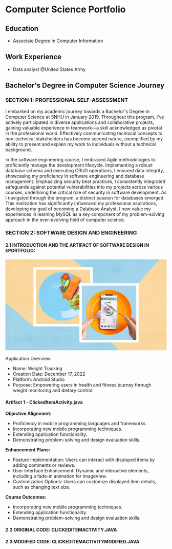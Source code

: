 # Computer Science Portfolio

## Education
- Associate Degree in Computer Information

## Work Experience
- Data analyst @United States Army

## Bachelor's Degree in Computer Science Journey

### SECTION 1: PROFESSIONAL SELF-ASSESSMENT
I embarked on my academic journey towards a Bachelor's Degree in Computer Science at SNHU in January 2019. Throughout this program, I've actively participated in diverse applications and collaborative projects, gaining valuable experience in teamwork—a skill acknowledged as pivotal in the professional world. Effectively communicating technical concepts to non-technical stakeholders has become second nature, exemplified by my ability to present and explain my work to individuals without a technical background.

In the software engineering course, I embraced Agile methodologies to proficiently manage the development lifecycle. Implementing a robust database schema and executing CRUD operations, I ensured data integrity, showcasing my proficiency in software engineering and database management. Emphasizing security best practices, I consistently integrated safeguards against potential vulnerabilities into my projects across various courses, underlining the critical role of security in software development. As I navigated through the program, a distinct passion for databases emerged. This realization has significantly influenced my professional aspirations, developing my goal of becoming a Database Analyst. I now value my experiences in learning MySQL as a key component of my problem-solving approach in the ever-evolving field of computer science.

### SECTION 2: SOFTWARE DESIGN AND ENGINEERING

#### 2.1 INTRODUCTION AND THE ARTIFACT OF SOFTWARE DESIGN IN EPORTFOLIO:
![GitHub Logo](https://github.com/hainguyen52d/ePortfolio/blob/main/images/weightracking.jpg)

Application Overview:
- Name: Weight Tracking
- Creation Date: December 17, 2022
- Platform: Android Studio
- Purpose: Empowering users in health and fitness journey through weight monitoring and dietary control.

#### Artifact 1 - ClickedItemActivity.java

**Objective Alignment:**
- Proficiency in mobile programming languages and frameworks.
- Incorporating new mobile programming techniques.
- Extending application functionality.
- Demonstrating problem-solving and design evaluation skills.

**Enhancement Plans:**
- Feature Implementation: Users can interact with displayed items by adding comments or reviews.
- User Interface Enhancement: Dynamic and interactive elements, including a fade-in animation for ImageView.
- Customization Options: Users can customize displayed item details, such as changing text size.

**Course Outcomes:**
- Incorporating new mobile programming techniques.
- Extending application functionality.
- Demonstrating problem-solving and design evaluation skills.

#### 2.2 ORIGINAL CODE: CLICKEDITEMACTIVITY.JAVA
#### 2.3 MODIFIED CODE: CLICKEDITEMACTIVITYMODIFIED.JAVA

